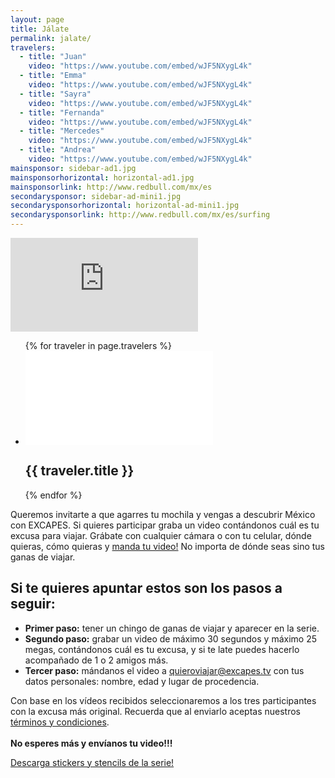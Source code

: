 ```yaml
---
layout: page
title: Jálate
permalink: jalate/
travelers:
  - title: "Juan"
    video: "https://www.youtube.com/embed/wJF5NXygL4k"
  - title: "Emma"
    video: "https://www.youtube.com/embed/wJF5NXygL4k"
  - title: "Sayra"
    video: "https://www.youtube.com/embed/wJF5NXygL4k"
  - title: "Fernanda"
    video: "https://www.youtube.com/embed/wJF5NXygL4k"
  - title: "Mercedes"
    video: "https://www.youtube.com/embed/wJF5NXygL4k"
  - title: "Andrea"
    video: "https://www.youtube.com/embed/wJF5NXygL4k"
mainsponsor: sidebar-ad1.jpg
mainsponsorhorizontal: horizontal-ad1.jpg
mainsponsorlink: http://www.redbull.com/mx/es
secondarysponsor: sidebar-ad-mini1.jpg
secondarysponsorhorizontal: horizontal-ad-mini1.jpg
secondarysponsorlink: http://www.redbull.com/mx/es/surfing
---
```


<div class="main_video">
	<iframe src="https://www.youtube.com/embed/WTYXsprhc0M" frameborder="0" allowfullscreen></iframe>
</div>

<ul class="capsulas">
		{% for traveler in page.travelers %}
	<li>
		<div class="cap_episode">
			<iframe src="{{ traveler.video }}" frameborder="0" allowfullscreen></iframe>
		</div>
		<h2>{{ traveler.title }}</h2>
	</li>
	{% endfor %}
</ul>

<div class="about_info">
	Queremos invitarte a que agarres tu mochila y vengas a descubrir México con </b>E<span class="xtext">X</span>CAPES</b>. Si quieres participar graba un video contándonos cuál es tu e<span class="xtext">x</span>cusa para viajar.
	Grábate con cualquier cámara o con tu celular, dónde quieras, cómo quieras y <a href="mailto:quieroviajar@excapes.tv" target="_blank">manda tu video!</a> No importa de dónde seas sino tus ganas de viajar.
</div>

<div class="panel data_for_email">
	<h2>Si te quieres apuntar estos son los pasos a seguir:</h2>
	<ul>
		<li><b>Primer paso:</b> tener un chingo de ganas de viajar y aparecer en la serie.
		</li>
		<li><b>Segundo paso:</b> grabar un video de máximo 30 segundos y máximo 25 megas, contándonos cuál es tu excusa, y si te late puedes hacerlo acompañado de 1 o 2 amigos más.
		</li>
		<li><b>Tercer paso:</b> mándanos el video a <a href="mailto:quieroviajar@excapes.tv" target="_blank">quieroviajar@excapes.tv</a> con tus datos personales: nombre, edad y lugar de procedencia.
		</li>
	</ul>
	<p>
	Con base en los vídeos recibidos seleccionaremos a los tres participantes con la e<span class="xtext">x</span>cusa más original. Recuerda que al enviarlo aceptas nuestros <a href="{{ site.baseurl }}pdfs/terminosycondiciones.pdf">términos y condiciones</a>.<br><br>
	<b>No esperes más y envíanos tu video!!!</b>
	</p>
</div>

<div class="panel descarga_material">
	<a href="{{ site.baseurl }}pdfs/promocion.pdf">
			<div class="descarga_boton">
			<p>Descarga stickers y stencils de la serie!</p>
			<div class="graphicseparator xbutton"></div>
			</div>
	</a>
</div>
